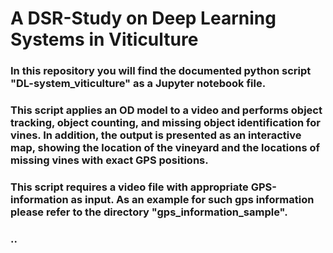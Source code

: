 # A DSR-Study on Deep Learning Systems in Viticulture

### In this repository you will find the documented python script "DL-system_viticulture" as a Jupyter notebook file.
### This script applies an OD model to a video and performs object tracking, object counting, and missing object identification for vines. In addition, the output is presented as an interactive map, showing the location of the vineyard and the locations of missing vines with exact GPS positions.
### This script requires a video file with appropriate GPS-information as input. As an example for such gps information please refer to the directory "gps_information_sample".

### ..
